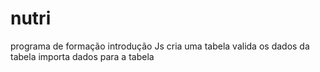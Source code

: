 # nutri
programa de formação introdução Js
cria uma tabela valida os dados da tabela importa dados para a tabela
